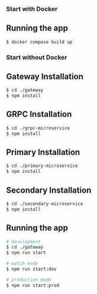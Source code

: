 ### Start with Docker

## Running the app

```bash
$ docker compose build up
```

### Start without Docker

## Gateway Installation

```bash
$ cd ./gateway
$ npm install
```

## GRPC Installation

```bash
$ cd ./grpc-microservice
$ npm install
```

## Primary Installation

```bash
$ cd ./primary-microservice
$ npm install
```

## Secondary Installation

```bash
$ cd ./secondary-microservice
$ npm install
```

## Running the app

```bash
# development
$ cd ./gateway
$ npm run start

# watch mode
$ npm run start:dev

# production mode
$ npm run start:prod
```
